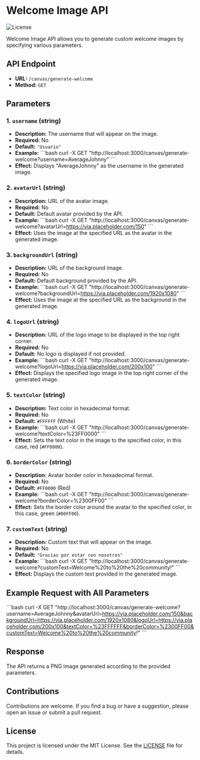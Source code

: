 
# Welcome Image API

![License](https://img.shields.io/badge/license-MIT-green)

Welcome Image API allows you to generate custom welcome images by specifying various parameters.

## API Endpoint

- **URL:** `/canvas/generate-welcome`
- **Method:** `GET`

## Parameters

### 1. `username` (string)
- **Description:** The username that will appear on the image.
- **Required:** No
- **Default:** `"Usuario"`
- **Example:**
  \```bash
  curl -X GET "http://localhost:3000/canvas/generate-welcome?username=AverageJohnny"
  \```
- **Effect:** Displays "AverageJohnny" as the username in the generated image.

### 2. `avatarUrl` (string)
- **Description:** URL of the avatar image.
- **Required:** No
- **Default:** Default avatar provided by the API.
- **Example:**
  \```bash
  curl -X GET "http://localhost:3000/canvas/generate-welcome?avatarUrl=https://via.placeholder.com/150"
  \```
- **Effect:** Uses the image at the specified URL as the avatar in the generated image.

### 3. `backgroundUrl` (string)
- **Description:** URL of the background image.
- **Required:** No
- **Default:** Default background provided by the API.
- **Example:**
  \```bash
  curl -X GET "http://localhost:3000/canvas/generate-welcome?backgroundUrl=https://via.placeholder.com/1920x1080"
  \```
- **Effect:** Uses the image at the specified URL as the background in the generated image.

### 4. `logoUrl` (string)
- **Description:** URL of the logo image to be displayed in the top right corner.
- **Required:** No
- **Default:** No logo is displayed if not provided.
- **Example:**
  \```bash
  curl -X GET "http://localhost:3000/canvas/generate-welcome?logoUrl=https://via.placeholder.com/200x100"
  \```
- **Effect:** Displays the specified logo image in the top right corner of the generated image.

### 5. `textColor` (string)
- **Description:** Text color in hexadecimal format.
- **Required:** No
- **Default:** `#FFFFFF` (White)
- **Example:**
  \```bash
  curl -X GET "http://localhost:3000/canvas/generate-welcome?textColor=%23FF0000"
  \```
- **Effect:** Sets the text color in the image to the specified color, in this case, red (`#FF0000`).

### 6. `borderColor` (string)
- **Description:** Avatar border color in hexadecimal format.
- **Required:** No
- **Default:** `#FF0000` (Red)
- **Example:**
  \```bash
  curl -X GET "http://localhost:3000/canvas/generate-welcome?borderColor=%2300FF00"
  \```
- **Effect:** Sets the border color around the avatar to the specified color, in this case, green (`#00FF00`).

### 7. `customText` (string)
- **Description:** Custom text that will appear on the image.
- **Required:** No
- **Default:** `"Gracias por estar con nosotros"`
- **Example:**
  \```bash
  curl -X GET "http://localhost:3000/canvas/generate-welcome?customText=Welcome%20to%20the%20community!"
  \```
- **Effect:** Displays the custom text provided in the generated image.

## Example Request with All Parameters

\```bash
curl -X GET "http://localhost:3000/canvas/generate-welcome?username=AverageJohnny&avatarUrl=https://via.placeholder.com/150&backgroundUrl=https://via.placeholder.com/1920x1080&logoUrl=https://via.placeholder.com/200x100&textColor=%23FFFFFF&borderColor=%2300FF00&customText=Welcome%20to%20the%20community!"
\```

## Response

The API returns a PNG image generated according to the provided parameters.

## Contributions

Contributions are welcome. If you find a bug or have a suggestion, please open an issue or submit a pull request.

## License

This project is licensed under the MIT License. See the [LICENSE](LICENSE) file for details.
